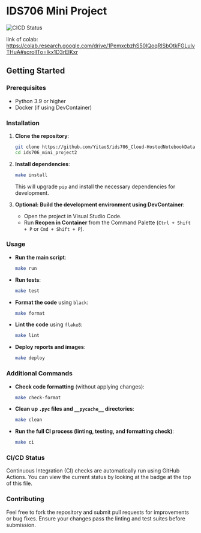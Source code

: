 # IDS706 Mini Project
![CICD Status](https://github.com/YitaoS/ids706_individual_project1/actions/workflows/cd.yml/badge.svg)

link of colab: https://colab.research.google.com/drive/1PemxcbzhS50IQoqRlSbOtkFGLulvTHuA#scrollTo=Ikx1D3rEIKxr
## Getting Started

### Prerequisites

- Python 3.9 or higher
- Docker (if using DevContainer)

### Installation

1. **Clone the repository**:
   ```bash
   git clone https://github.com/YitaoS/ids706_Cloud-HostedNotebookDataManipulation.git
   cd ids706_mini_project2
   ```

2. **Install dependencies**:
   ```bash
   make install
   ```

   This will upgrade `pip` and install the necessary dependencies for development.

3. **Optional: Build the development environment using DevContainer**:
   - Open the project in Visual Studio Code.
   - Run **Reopen in Container** from the Command Palette (`Ctrl + Shift + P` or `Cmd + Shift + P`).

### Usage

- **Run the main script**:
  ```bash
  make run
  ```

- **Run tests**:
  ```bash
  make test
  ```

- **Format the code** using `black`:
  ```bash
  make format
  ```

- **Lint the code** using `flake8`:
  ```bash
  make lint
  ```

- **Deploy reports and images**:
  ```bash
  make deploy
  ```

### Additional Commands

- **Check code formatting** (without applying changes):
  ```bash
  make check-format
  ```

- **Clean up `.pyc` files and `__pycache__` directories**:
  ```bash
  make clean
  ```

- **Run the full CI process (linting, testing, and formatting check)**:
  ```bash
  make ci
  ```

### CI/CD Status
Continuous Integration (CI) checks are automatically run using GitHub Actions. You can view the current status by looking at the badge at the top of this file.

### Contributing

Feel free to fork the repository and submit pull requests for improvements or bug fixes. Ensure your changes pass the linting and test suites before submission.
